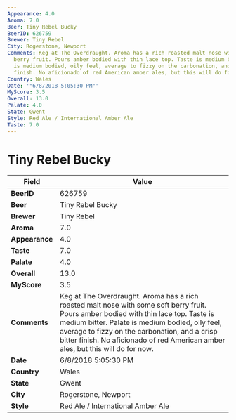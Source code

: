 ```yaml
---
Appearance: 4.0
Aroma: 7.0
Beer: Tiny Rebel Bucky
BeerID: 626759
Brewer: Tiny Rebel
City: Rogerstone, Newport
Comments: Keg at The Overdraught. Aroma has a rich roasted malt nose with some soft
  berry fruit. Pours amber bodied with thin lace top. Taste is medium bitter. Palate
  is medium bodied, oily feel, average to fizzy on the carbonation, and a crisp bitter
  finish. No aficionado of red American amber ales, but this will do for now.
Country: Wales
Date: '"6/8/2018 5:05:30 PM"'
MyScore: 3.5
Overall: 13.0
Palate: 4.0
State: Gwent
Style: Red Ale / International Amber Ale
Taste: 7.0
---
```


# Tiny Rebel Bucky

| Field         | Value |
|---------------|-------|
| **BeerID** | 626759 |
| **Beer** | Tiny Rebel Bucky |
| **Brewer** | Tiny Rebel |
| **Aroma** | 7.0 |
| **Appearance** | 4.0 |
| **Taste** | 7.0 |
| **Palate** | 4.0 |
| **Overall** | 13.0 |
| **MyScore** | 3.5 |
| **Comments** | Keg at The Overdraught. Aroma has a rich roasted malt nose with some soft berry fruit. Pours amber bodied with thin lace top. Taste is medium bitter. Palate is medium bodied, oily feel, average to fizzy on the carbonation, and a crisp bitter finish. No aficionado of red American amber ales, but this will do for now. |
| **Date** | 6/8/2018 5:05:30 PM |
| **Country** | Wales |
| **State** | Gwent |
| **City** | Rogerstone, Newport |
| **Style** | Red Ale / International Amber Ale |
